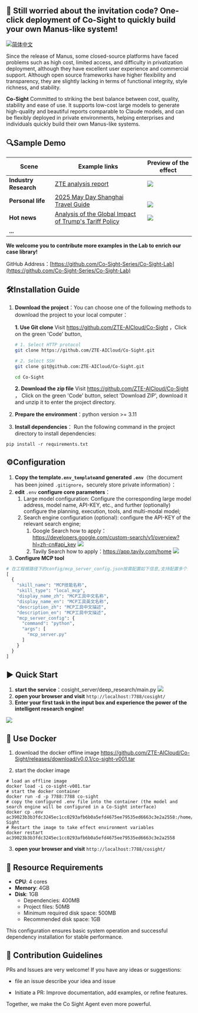 
## 🚀 Still worried about the invitation code? One-click deployment of Co-Sight to quickly build your own Manus-like system!

[![简体中文](https://img.shields.io/badge/简体中文-点击查看-orange)](README-zh.md)

Since the release of Manus, some closed-source platforms have faced problems such as high cost, limited access, and difficulty in privatization deployment, although they have excellent user experience and commercial support. Although open source frameworks have higher flexibility and transparency, they are slightly lacking in terms of functional integrity, style richness, and stability.

**Co-Sight** Committed to striking the best balance between cost, quality, stability and ease of use. It supports low-cost large models to generate high-quality and beautiful reports comparable to Claude models, and can be flexibly deployed in private environments, helping enterprises and individuals quickly build their own Manus-like systems.

## 🔍Sample Demo

| Scene                 | Example links                                                                 | Preview of the effect                           |
|-----------------------|-------------------------------------------------------------------------------|-------------------------------------------------|
| **Industry Research** | [ZTE analysis report](https://www.youtube.com/watch?v=SNd8kYPxr3s)                       | ![](assets/Pasted_image_20250501015026.png)     |
| **Personal life**     | [2025 May Day Shanghai Travel Guide](https://www.youtube.com/watch?v=IkAGq0e1Lio&feature=youtu.be) | <br>![](assets/Pasted_image_20250501015117.png) |
| **Hot news**              | [Analysis of the Global Impact of Trump's Tariff Policy](https://www.youtube.com/watch?v=19-BmlHuG_E)                  | ![](assets/Pasted_image_20250501015617.png)     |
| **...**               |                                                                               |                                                 |

**We welcome you to contribute more examples in the Lab to enrich our case library!**  

GitHub Address：[https://github.com/Co-Sight-Series/Co-Sight-Lab](https://github.com/Co-Sight-Series/Co-Sight-Lab)

## 🛠Installation Guide

1. **Download the project**：You can choose one of the following methods to download the project to your local computer：
   
   **1. Use Git clone**
   Visit https://github.com/ZTE-AICloud/Co-Sight ，Click on the green 'Code' button,

   ```bash
   # 1. Select HTTP protocol
   git clone https://github.com/ZTE-AICloud/Co-Sight.git
   
   # 2. Select SSH
   git clone git@github.com:ZTE-AICloud/Co-Sight.git
   
   cd Co-Sight
   ```

   **2. Download the zip file**
   Visit https://github.com/ZTE-AICloud/Co-Sight ， Click on the green 'Code' button, select 'Download ZIP', download it and unzip it to enter the project directory.

2. **Prepare the environment**：python version >= 3.11
  
3. **Install dependencies**：  Run the following command in the project directory to install dependencies:
```shell
pip install -r requirements.txt
```

## ⚙️Configuration

1. **Copy the template`.env_template`and generated `.env`**（the document has been joined `.gitignore`，securely store private information）：
2. **edit** `.env` **configure core parameters**：
	1. Large model configuration: Configure the corresponding large model address, model name, API-KEY, etc., and further (optionally) configure the planning, execution, tools, and multi-modal model;
	2. Search engine configuration (optional): configure the API-KEY of the relevant search engine;
		1. Google Search how to apply：https://developers.google.com/custom-search/v1/overview?hl=zh-cn#api_key
		   ![](assets/Pasted_image_20250916105315.png)	
		2. Tavily Search how to apply：https://app.tavily.com/home
		   ![](assets/Pasted_image_20250502115315.png)
3. **Configure MCP tool**
```python
# 在工程根路径下的config/mcp_server_config.json按需配置如下信息,支持配置多个
[
  {
    "skill_name": "MCP技能名称",
    "skill_type": "local_mcp",
    "display_name_zh": "MCP工具中文名称",
    "display_name_en": "MCP工具英文名称",
    "description_zh": "MCP工具中文描述",
    "description_en": "MCP工具中文描述",
    "mcp_server_config": {
      "command": "python",
      "args": [
        "mcp_server.py"
      ]
    }
  }
]
```
		  
## ▶️ Quick Start

1. **start the service**：cosight_server/deep_research/main.py
![](./assets/Pasted_image_20250430225822.png)
2. **open your browser and visit**
`http://localhost:7788/cosight/`
3. **Enter your first task in the input box and experience the power of the intelligent research engine!**

![](assets/Pasted_image_20250501020936.png)


## 🐳 Use Docker

1. download the docker offline image
https://github.com/ZTE-AICloud/Co-Sight/releases/download/v0.0.1/co-sight-v001.tar

2. start the docker image
```shell
# load an offline image
docker load -i co-sight-v001.tar
# start the docker container
docker run -d -p 7788:7788 co-sight
# copy the configured .env file into the container (the model and search engine will be configured in a Co-Sight interface)
docker cp .env ac39023b3b3fdc3245ec1cc0293afb6b0a5efd4675ee79535ed6663c3e2a2558:/home/Co-Sight
# Restart the image to take effect environment variables
docker restart ac39023b3b3fdc3245ec1cc0293afb6b0a5efd4675ee79535ed6663c3e2a2558
```

3. **open your browser and visit**
`http://localhost:7788/cosight/`

## 📣 Resource Requirements
- **CPU**: 4 cores  
- **Memory**: 4GB  
- **Disk**: 1GB  
  - Dependencies: 400MB  
  - Project files: 50MB  
  - Minimum required disk space: 500MB  
  - Recommended disk space: 1GB

This configuration ensures basic system operation and successful dependency installation for stable performance.

## 🤝 Contribution Guidelines

PRs and Issues are very welcome! If you have any ideas or suggestions:

- file an issue describe your idea and issue
  
- Initiate a PR: Improve documentation, add examples, or refine features.
  

Together, we make the Co Sight Agent even more powerful.